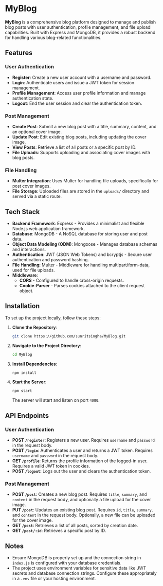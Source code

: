 # MyBlog

**MyBlog** is a comprehensive blog platform designed to manage and publish blog posts with user authentication, profile management, and file upload capabilities. Built with Express and MongoDB, it provides a robust backend for handling various blog-related functionalities.

## Features

### User Authentication
- **Register**: Create a new user account with a username and password.
- **Login**: Authenticate users and issue a JWT token for session management.
- **Profile Management**: Access user profile information and manage authentication state.
- **Logout**: End the user session and clear the authentication token.

### Post Management
- **Create Post**: Submit a new blog post with a title, summary, content, and an optional cover image.
- **Update Post**: Edit existing blog posts, including updating the cover image.
- **View Posts**: Retrieve a list of all posts or a specific post by ID.
- **File Uploads**: Supports uploading and associating cover images with blog posts.

### File Handling
- **Multer Integration**: Uses Multer for handling file uploads, specifically for post cover images.
- **File Storage**: Uploaded files are stored in the `uploads/` directory and served via a static route.

## Tech Stack

- **Backend Framework**: Express - Provides a minimalist and flexible Node.js web application framework.
- **Database**: MongoDB - A NoSQL database for storing user and post data.
- **Object Data Modeling (ODM)**: Mongoose - Manages database schemas and interactions.
- **Authentication**: JWT (JSON Web Tokens) and bcryptjs - Secure user authentication and password hashing.
- **File Handling**: Multer - Middleware for handling multipart/form-data, used for file uploads.
- **Middleware**: 
  - **CORS** - Configured to handle cross-origin requests.
  - **Cookie-Parser** - Parses cookies attached to the client request object.

## Installation

To set up the project locally, follow these steps:

1. **Clone the Repository**:
    ```bash
    git clone https://github.com/sunritsingha/MyBlog.git
    ```

2. **Navigate to the Project Directory**:
    ```bash
    cd MyBlog
    ```

3. **Install Dependencies**:
    ```bash
    npm install
    ```

4. **Start the Server**:
    ```bash
    npm start
    ```

   The server will start and listen on port `4000`.

## API Endpoints

### User Authentication

- **POST `/register`**: Registers a new user. Requires `username` and `password` in the request body.
- **POST `/login`**: Authenticates a user and returns a JWT token. Requires `username` and `password` in the request body.
- **GET `/profile`**: Returns the profile information of the logged-in user. Requires a valid JWT token in cookies.
- **POST `/logout`**: Logs out the user and clears the authentication token.

### Post Management

- **POST `/post`**: Creates a new blog post. Requires `title`, `summary`, and `content` in the request body, and optionally a file upload for the cover image.
- **PUT `/post`**: Updates an existing blog post. Requires `id`, `title`, `summary`, and `content` in the request body. Optionally, a new file can be uploaded for the cover image.
- **GET `/post`**: Retrieves a list of all posts, sorted by creation date.
- **GET `/post/:id`**: Retrieves a specific post by ID.

## Notes

- Ensure MongoDB is properly set up and the connection string in `index.js` is configured with your database credentials.
- The project uses environment variables for sensitive data like JWT secrets and database connection strings. Configure these appropriately in a `.env` file or your hosting environment.


